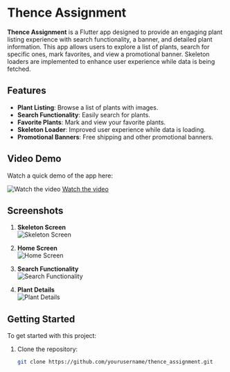 # Thence Assignment

**Thence Assignment** is a Flutter app designed to provide an engaging plant listing experience with search functionality, a banner, and detailed plant information. This app allows users to explore a list of plants, search for specific ones, mark favorites, and view a promotional banner. Skeleton loaders are implemented to enhance user experience while data is being fetched.

## Features

- **Plant Listing**: Browse a list of plants with images.
- **Search Functionality**: Easily search for plants.
- **Favorite Plants**: Mark and view your favorite plants.
- **Skeleton Loader**: Improved user experience while data is loading.
- **Promotional Banners**: Free shipping and other promotional banners.

## Video Demo

Watch a quick demo of the app here:

![Watch the video](https://img.youtube.com/vi/YOUR_VIDEO_ID_HERE/maxresdefault.jpg)
[Watch the video](https://1drv.ms/v/s!AgWv6KZ5XBReg9oE-YEAEOvLG7eKmQ?e=k0RegY)

## Screenshots

1. **Skeleton Screen**  
   ![Skeleton Screen](https://1drv.ms/v/s!AgWv6KZ5XBReg9oE-YEAEOvLG7eKmQ?e=HA5iQ4)

2. **Home Screen**  
   ![Home Screen](https://1drv.ms/i/s!AgWv6KZ5XBReg9oDY_cL9YMdAHlXgQ?e=KbgAvX)    

3. **Search Functionality**  
   ![Search Functionality](https://1drv.ms/i/s!AgWv6KZ5XBReg9oHAnfywpd_b3cbUw?e=NSzXcI)

4. **Plant Details**  
   ![Plant Details](https://1drv.ms/i/s!AgWv6KZ5XBReg9oG-Du6RFdCJD2tvA?e=LnsTEM)

## Getting Started

To get started with this project:

1. Clone the repository:
   ```bash
   git clone https://github.com/yourusername/thence_assignment.git
